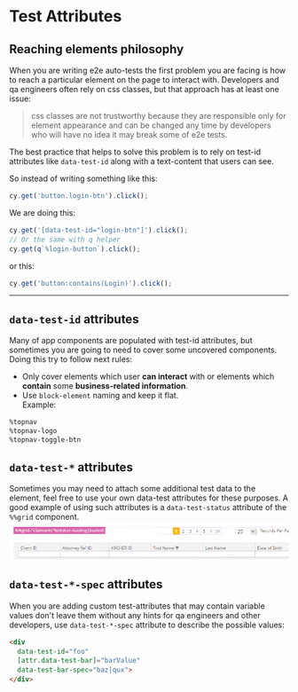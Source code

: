 # Test Attributes
## Reaching elements philosophy
When you are writing e2e auto-tests the first problem you are facing
is how to reach a particular element on the page to interact with.
Developers and qa engineers often rely on css classes, but that approach has at least one issue:

> css classes are not trustworthy because they are
responsible only for element appearance and can be changed any time by developers who will have no idea it may break some of e2e tests.

The best practice that helps to solve this problem is to rely on test-id attributes like `data-test-id` along with a text-content that users can see.

So instead of writing something like this:
```ts
cy.get('button.login-btn').click();
```
We are doing this:
```ts
cy.get('[data-test-id="login-btn"]').click();
// Or the same with q helper
cy.get(q`%login-button`).click();
```
or this:
```ts
cy.get('button:contains(Login)').click();
```
---

## `data-test-id` attributes
Many of app components are populated with test-id attributes, 
but sometimes you are going to need to cover some uncovered components.
Doing this try to follow next rules:
- Only cover elements which user **can interact** with 
  or elements which **contain** some **business-related information**.
- Use `block-element` naming and keep it flat. \
Example:
```
%topnav
%topnav-logo
%topnav-toggle-btn
```

## `data-test-*` attributes
Sometimes you may need to attach some additional test data to the element, 
feel free to use your own data-test attributes for these purposes.
A good example of using such attributes is a `data-test-status` attribute of the `%%grid` component.
![data-test-status](./images/data-test-status.png)

## `data-test-*-spec` attributes
When you are adding custom test-attributes that may contain variable values
don't leave them without any hints for qa engineers and other developers, 
use `data-test-*-spec` attribute to describe the possible values:
```html
<div
  data-test-id="foo"
  [attr.data-test-bar]="barValue"
  data-test-bar-spec="baz|qux">
</div>
```



